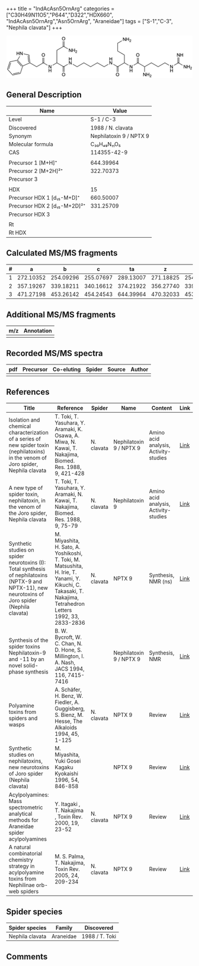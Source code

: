 +++
title = "IndAcAsn5OrnArg"
categories = ["C30H49N11O5","P644","D322","HDX660",
"IndAcAsn5OrnArg","Asn5OrnArg",
"Araneidae"]
tags = ["S-1","C-3",
"Nephila clavata"]
+++

![](/img/IndAcAsn5OrnArg.png)

## General Description

| Name                         | Value                   |
|------------------------------|-------------------------|
| Level                        | S-1 / C-3                     |
| Discovered                   | 1988 / N. clavata       |
| Synonym                      | Nephilatoxin 9 / NPTX 9 |
| Molecular formula            | C₃₀H₄₉N₁₁O₅             |
| CAS                          | 114355-42-9             |
|                              |                         |
| Precursor 1 [M+H]⁺           | 644.39964               |
| Precursor 2 [M+2H]²⁺         | 322.70373               |
| Precursor 3                  |                         |
|                              |                         |
| HDX                          | 15                      |
| Precursor HDX 1 [d₁₅-M+D]⁺   | 660.50007               |
| Precursor HDX 2 [d₁₅-M+2D]²⁺ | 331.25709               |
| Precursor HDX 3              |                         |
|                              |                         |
| Rt                           |                         |
| Rt HDX                       |                         |

## Calculated MS/MS fragments

| # | a         | b         | c         | ta        | z         | y         | tz        |
|---|-----------|-----------|-----------|-----------|-----------|-----------|-----------|
| 1 | 272.10352 | 254.09296 | 255.07697 | 289.13007 | 271.18825 | 254.16170 | 288.21480 |
| 2 | 357.19267 | 339.18211 | 340.16612 | 374.21922 | 356.27740 | 339.25085 | 373.30395 |
| 3 | 471.27198 | 453.26142 | 454.24543 | 644.39964 | 470.32033 | 453.29378 | 487.34688 |

## Additional MS/MS fragments

| m/z       | Annotation |
|-----------|------------|
|           |            |

## Recorded MS/MS spectra

| pdf | Precursor | Co-eluting | Spider | Source | Author |
|-----|-----------|------------|--------|--------|--------|
|     |           |            |        |        |        |

## References

| Title                                                                                                                                                | Reference                                                                                                                                                       | Spider     | Name                    | Content                               | Link                                                                                                   |
|------------------------------------------------------------------------------------------------------------------------------------------------------|-----------------------------------------------------------------------------------------------------------------------------------------------------------------|------------|-------------------------|---------------------------------------|--------------------------------------------------------------------------------------------------------|
| Isolation and chemical characterization of a series of new spider toxin (nephilatoxins) in the venom of Joro spider, Nephila clavata                 | T. Toki, T. Yasuhara, Y. Aramaki, K. Osawa, A. Miwa, N. Kawai, T. Nakajima, Biomed. Res. 1988, 9, 421-428                                                       | N. clavata | Nephilatoxin 9 / NPTX 9 | Amino acid analysis, Activity-studies | [Link](https://www.jstage.jst.go.jp/article/biomedres/9/6/9_421/_article)                              |
| A new type of spider toxin, nephilatoxin, in the venom of the Joro spider, Nephila clavata                                                           | T. Toki, T. Yasuhara, Y. Aramaki, N. Kawai, T. Nakajima, Biomed. Res. 1988, 9, 75-79                                                                            | N. clavata | Nephilatoxin 9          | Amino acid analysis, Activity-studies | [Link](https://www.jstage.jst.go.jp/article/biomedres/9/1/9_75/_article)                               |
| Synthetic studies on spider neurotoxins (I): Total synthesis of nephilatoxins (NPTX-9 and NPTX-11), new neurotoxins of Joro spider (Nephila clavata) | M. Miyashita, H. Sato, A. Yoshikoshi, T. Toki, M. Matsushita, H. Irie, T. Yanami, Y. Kikuchi, C. Takasaki, T. Nakajima, Tetrahedron Letters 1992, 33, 2833-2836 | N. clavata | NPTX 9                  | Synthesis, NMR (ns)                   | [Link](https://www.sciencedirect.com/science/article/pii/S0040403900788733)                            |
| Synthesis of the spider toxins Nephilatoxin-9 and -11 by an novel solid-phase synthesis                                                              | B. W. Bycroft, W. C. Chan, N. D. Hone, S. Millington, I. A. Nash, JACS 1994, 116, 7415-7416                                                                     |            | Nephilatoxin 9 / NPTX 9 | Synthesis, NMR                        | [Link](https://pubs.acs.org/doi/abs/10.1021/ja00095a058)                                               |
| Polyamine toxins from spiders and wasps                                                                                                              | A. Schäfer, H. Benz, W. Fiedler, A. Guggisberg, S. Bienz, M. Hesse, The Alkaloids 1994, 45, 1-125                                                               | N. clavata | NPTX 9                  | Review                                | [Link](https://www.sciencedirect.com/science/article/pii/S009995980860276X)                            |
| Synthetic studies on nephilatoxins, new neurotoxins of Joro spider (Nephila clavata)                                                                 | M. Miyashita, Yuki Gosei Kagaku Kyokaishi 1996, 54, 846-858                                                                                                     |            | NPTX 9                  | Review                                | [Link](https://www.jstage.jst.go.jp/article/yukigoseikyokaishi1943/54/10/54_10_846/_article/-char/ja/) |
| Acylpolyamines: Mass spectrometric analytical methods for Araneidae spider acylpolyamines                                                            | Y. Itagaki , T. Nakajima , Toxin Rev. 2000, 19, 23-52                                                                                                           | N. clavata | NPTX 9                  | Review                                | [Link](https://www.tandfonline.com/doi/abs/10.1081/TXR-100100314)                                      |
| A natural combinatorial chemistry strategy in acylpolyamine toxins from Nephilinae orb-web spiders                                                   | M. S. Palma, T. Nakajima, Toxin Rev. 2005, 24, 209-234                                                                                                          | N. clavata | NPTX 9                  | Review                                | [Link](https://www.tandfonline.com/doi/abs/10.1081/TXR-200057857)                                      |

## Spider species

| Spider species  | Family    | Discovered     |
|-----------------|-----------|----------------|
| Nephila clavata | Araneidae | 1988 / T. Toki |

## Comments